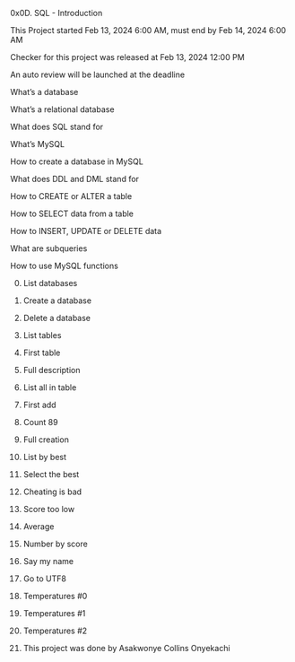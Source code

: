 0x0D. SQL - Introduction

This Project started Feb 13, 2024 6:00 AM, must end by Feb 14, 2024 6:00 AM

Checker for this project was released at Feb 13, 2024 12:00 PM

An auto review will be launched at the deadline

What’s a database

What’s a relational database

What does SQL stand for

What’s MySQL

How to create a database in MySQL

What does DDL and DML stand for

How to CREATE or ALTER a table

How to SELECT data from a table

How to INSERT, UPDATE or DELETE data

What are subqueries

How to use MySQL functions

0. List databases

1. Create a database

2. Delete a database

3. List tables

4. First table

5. Full description

6. List all in table

7. First add

8. Count 89

9. Full creation

10. List by best

11. Select the best

12. Cheating is bad

13. Score too low

14. Average

15. Number by score

16. Say my name

17. Go to UTF8

18. Temperatures #0

19. Temperatures #1

20. Temperatures #2

21. This project was done by Asakwonye Collins Onyekachi
